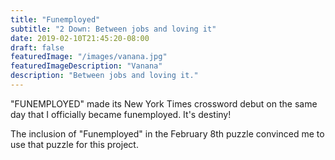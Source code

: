 ```yaml
---
title: "Funemployed"
subtitle: "2 Down: Between jobs and loving it"
date: 2019-02-10T21:45:20-08:00
draft: false
featuredImage: "/images/vanana.jpg"
featuredImageDescription: "Vanana"
description: "Between jobs and loving it."
---
```


"FUNEMPLOYED" made its New York Times crossword debut on the same day that I officially became funemployed. It's destiny! 

The inclusion of "Funemployed" in the February 8th puzzle convinced me to use that puzzle for this project.
